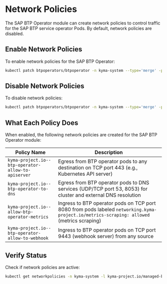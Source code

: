 # Network Policies

The SAP BTP Operator module can create network policies to control traffic for the SAP BTP service operator Pods. By default, network policies are disabled.

## Enable Network Policies

To enable network policies for the SAP BTP Operator:

```bash
kubectl patch btpoperators/btpoperator -n kyma-system --type='merge' -p='{"spec":{"networkPoliciesEnabled":true}}'
```

## Disable Network Policies

To disable network policies:

```bash
kubectl patch btpoperators/btpoperator -n kyma-system --type='merge' -p='{"spec":{"networkPoliciesEnabled":false}}'
```

## What Each Policy Does

When enabled, the following network policies are created for the SAP BTP Operator module:

| Policy Name | Description |
|-------------|----------------|
| `kyma-project.io--btp-operator-allow-to-apiserver` | Egress from BTP operator pods to any destination on TCP port 443 (e.g., Kubernetes API server) |
| `kyma-project.io--btp-operator-to-dns` | Egress from BTP operator pods to DNS services (UDP/TCP port 53, 8053) for cluster and external DNS resolution |
| `kyma-project.io--allow-btp-operator-metrics` | Ingress to BTP operator pods on TCP port 8080 from pods labeled `networking.kyma-project.io/metrics-scraping: allowed` (metrics scraping) |
| `kyma-project.io--btp-operator-allow-to-webhook` | Ingress to BTP operator pods on TCP port 9443 (webhook server) from any source |

## Verify Status

Check if network policies are active:

```bash
kubectl get networkpolicies -n kyma-system -l kyma-project.io/managed-by=btp-manager
```
